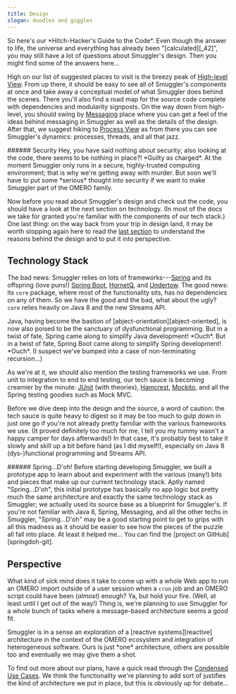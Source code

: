 ```yaml
---
title: Design
slogan: doodles and giggles
---
```


<p class="intro">
So here's our *Hitch-Hacker's Guide to the Code*. Even though the answer to
life, the universe and everything has already been "[calculated][_42]", you
may still have a lot of questions about Smuggler's design. Then you might
find some of the answers here...
</p>

High on our list of suggested places to visit is the breezy peak of
[High-level View][hi-level]. From up there, it should be easy to see all of
Smuggler's components at once and take away a conceptual model of what
Smuggler does behind the scenes. There you'll also find a road map for the
source code complete with dependencies and modularity signposts.
On the way down from high-level, you should swing by [Messaging][msg] place
where you can get a feel of the ideas behind messaging in Smuggler as well
as the details of the design.
After that, we suggest hiking to [Process View][proc-view] as from there
you can see Smuggler's dynamics: processes, threads, and all that jazz.

<div class="pull-quote">
###### Security
Hey, you have said nothing about security; also looking at the code, there
seems to be nothing in place?! *Guilty as charged*. At the moment Smuggler
only runs in a secure, highly-trusted computing environment; that is why
we're getting away with murder. But soon we'll have to put some *serious*
thought into security if we want to make Smuggler part of the OMERO family.
</div>

Now before you read about Smuggler's design and check out the code, you
should have a look at the next section on technology. (In most of the
docs we take for granted you're familiar with the components of our tech
stack.)
One last thing: on the way back from your trip in design land, it may be
worth stopping again here to read the [last section](#perspective) to
understand the reasons behind the design and to put it into perspective.


Technology Stack
----------------
The bad news: Smuggler relies on lots of frameworks---[Spring][spring] and
its offspring (love puns!) [Spring Boot][booty], [HornetQ][hornetq], and
[Undertow][undertow]. The good news: its `core` package, where most of
the functionality sits, has no dependencies on any of them. So we have the
good and the bad, what about the ugly? `core` relies heavily on Java 8 and
the new Streams API.

<p class="side-note">
Java, having become the bastion of [abject-orientation][abject-oriented],
is now also poised to be the sanctuary of dysfunctional programming.
But in a twist of fate, Spring came along to simplify Java development!
*Ouch*. But in a twist of fate, Spring Boot came along to simplify Spring
development! *Ouch*. (I suspect we've bumped into a case of non-terminating
recursion...)
</p>

As we're at it, we should also mention the testing frameworks we use.
From unit to integration to end to end testing, our tech sauce is becoming
creamier by the minute: [JUnit][junit] (with theories), [Hamcrest][hamcrest],
[Mockito][mockito], and all the Spring testing goodies such as Mock MVC.

Before we dive deep into the design and the source, a word of caution: the
tech sauce is quite heavy to digest so it may be too much to gulp down in
just one go if you're not already pretty familiar with the various frameworks
we use. (It proved definitely too much for me, I tell you my tummy wasn't a
happy camper for days afterwards!)
In that case, it's probably best to take it slowly and skill up a bit before
hand (as I did myself!), especially on Java 8 (dys-)functional programming
and Streams API.

<div class="side-note">
###### Spring...D'oh!
Before starting developing Smuggler, we built a prototype app to learn about
and experiment with the various (many!) bits and pieces that make up our
current technology stack. Aptly named "Spring...D'oh", this initial prototype
has basically no app logic but pretty much the same architecture and exactly
the same technology stack as Smuggler; we actually used its source base as a
blueprint for Smuggler's.
If you're not familiar with Java 8, Spring, Messaging, and all the other
techs in Smuggler, "Spring...D'oh" may be a good starting point to get to
grips with all this madness as it should be easier to see how the pieces
of the puzzle all fall into place. At least it helped me...
You can find the [project on GitHub][springdoh-git].
</div>


Perspective
-----------
What kind of sick mind does it take to come up with a whole Web app to run
an OMERO import outside of a user session when a `cron` job and an OMERO
script could have been (*almost*) enough? Ya, but hold your fire. (Well, at
least until I get out of the way!) Thing is, we're planning to use Smuggler
for a whole bunch of tasks where a message-based architecture seems a good
fit.

<p class="pull-quote">
Smuggler is in a sense an exploration of a [reactive systems][reactive]
architecture in the context of the OMERO ecosystem and integration of
heterogeneous software. Ours is just *one* architecture, others are
possible too and eventually we may give them a shot.
</p>

To find out more about our plans, have a quick read through the [Condensed
Use Cases][use-cases]. We think the functionality we're planning to add
sort of justifies the kind of architecture we put in place, but this is
obviously up for debate...




[_42]: https://en.wikipedia.org/wiki/42_(number)#Hitchhiker.27s_Guide_to_the_Galaxy
  "The Answer to the Ultimate Question of Life, the Universe, and Everything"
[abject-oriented]: http://typicalprogrammer.com/abject-oriented/
  "Introduction to Abject-Oriented Programming"
[booty]: http://projects.spring.io/spring-boot/
  "Spring Boot Home"
[hi-level]: high-level/index.html
  "High-level View"
[hamcrest]: http://hamcrest.org/
  "Hamcrest Home"
[hornetq]: http://hornetq.jboss.org/
  "HornetQ Home"
[junit]: http://junit.org/
  "JUnit Home"
[mockito]: http://mockito.org/
  "Mockito Home"
[msg]: messaging/index.html
  "Messaging"
[proc-view]: high-level/process-view.html
  "Process View"
[reactive]: http://www.reactivemanifesto.org/
  "Reactive Manifesto"
[spring]: https://spring.io/
  "Spring Home"
[springdoh-git]: https://github.com/c0c0n3/spring-doh
  "Spring D'oh Project on GitHub"
[undertow]: http://undertow.io/
  "Undertow Home"
[use-cases]: /content/use-cases/index.html
  "Condensed Use Cases"
